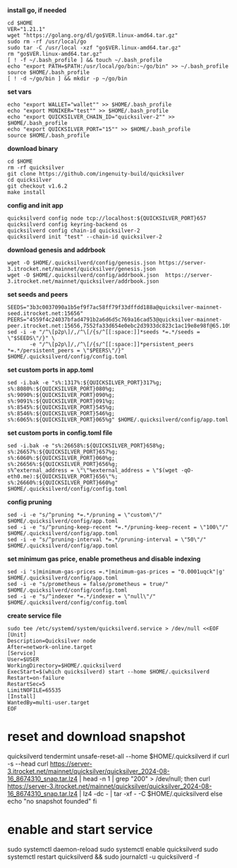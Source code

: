 **install go, if needed**
```
cd $HOME
VER="1.21.1"
wget "https://golang.org/dl/go$VER.linux-amd64.tar.gz"
sudo rm -rf /usr/local/go
sudo tar -C /usr/local -xzf "go$VER.linux-amd64.tar.gz"
rm "go$VER.linux-amd64.tar.gz"
[ ! -f ~/.bash_profile ] && touch ~/.bash_profile
echo "export PATH=$PATH:/usr/local/go/bin:~/go/bin" >> ~/.bash_profile
source $HOME/.bash_profile
[ ! -d ~/go/bin ] && mkdir -p ~/go/bin
```
**set vars**
```
echo "export WALLET="wallet"" >> $HOME/.bash_profile
echo "export MONIKER="test"" >> $HOME/.bash_profile
echo "export QUICKSILVER_CHAIN_ID="quicksilver-2"" >> $HOME/.bash_profile
echo "export QUICKSILVER_PORT="15"" >> $HOME/.bash_profile
source $HOME/.bash_profile
```

**download binary**
```
cd $HOME
rm -rf quicksilver
git clone https://github.com/ingenuity-build/quicksilver
cd quicksilver
git checkout v1.6.2
make install
```
**config and init app**
```
quicksilverd config node tcp://localhost:${QUICKSILVER_PORT}657
quicksilverd config keyring-backend os
quicksilverd config chain-id quicksilver-2
quicksilverd init "test" --chain-id quicksilver-2
```

**download genesis and addrbook**
```
wget -O $HOME/.quicksilverd/config/genesis.json https://server-3.itrocket.net/mainnet/quicksilver/genesis.json
wget -O $HOME/.quicksilverd/config/addrbook.json  https://server-3.itrocket.net/mainnet/quicksilver/addrbook.json
```

**set seeds and peers**
```
SEEDS="3b3c0037090a1b5ef9f7ac58ff79f33dffdd188a@quicksilver-mainnet-seed.itrocket.net:15656"
PEERS="4559f4c24037bfad4791b2a6d6d5c769a16cad53@quicksilver-mainnet-peer.itrocket.net:15656,7552fa33d654e0ebc2d3933dc823c1ac19e8e98f@65.109.125.172:21609,7b5fc2dfe1ca54840bd1ea7c332a7516d8ae772f@[2a01:4f9:6b:2e5b::14]:26656,6053a39e67c6bae83430e354f53d99e160e4964b@65.109.28.177:28656,5b63379fec9edfd0b1b475ae4d67c08bcb4abdc6@51.89.98.102:48656,7af3aeb6209f3404c2a86d4faa429de4b2d68c1e@195.3.221.249:60656,41fe8da4c67864723bf21055135954e0f6951c84@148.251.92.34:36656,a1f5e0b68f36091d5fc8f30aba914b6c191f21fa@65.108.128.201:11156,c8b01e6700d048b1aae34d76f5c56511b2a90ab1@57.128.133.24:26656,3a5d0b97feb595375c24665dcf17d793be129e8b@51.89.155.2:28656,9f5751f22f485a56cf28b55d7b5c9a196a469f91@185.144.99.20:36656,625eeb91fcc6242798f53426540825e5b37c7670@185.144.99.16:36656,ce94c5e02457accd8c0e5f3a61f381f4710b81ae@65.109.29.31:26656,83779cf55cc220c0bf9484560bcdfb93789a88e5@54.39.28.226:11156,be4ff5b09936e32d9a4f87f5a5118973160d58f2@78.47.214.204:26656,7cce841eed7c15ec560ef857e422a4dababb411f@161.97.85.201:26656,c9c72a2752cdfe798aa91dd6ddcc0f64597ad934@51.89.14.187:26656,b3daee00dd30d443253ab5d1be8515acdb9799dc@51.81.49.176:11156,76ff3e60af2eaf1633396f56d634a58a1ccc0537@135.181.210.171:26656,3485fff505789780dc5c9f52483666ae15cc5c11@207.180.231.123:11156,712ab8988efa4f681225456a1891f739fbd2da6b@51.178.76.62:26656,443ad7c991b2915b620673b10206c92e2b4040e0@173.67.177.120:26656,44aa838d26fe22ac4eaecff9e5643551d2228b79@136.243.104.103:12156,67c3cc1397d0a0f03a45d4cae6ff3380be7364f9@95.217.229.18:11656,f093d500e72f43e41691ba9b3b7b79dc841db8b0@142.132.156.99:21026,3308d9078fcca016fbd8dc8f3b19666326f41a6f@138.201.121.185:26672,568da80abacf69babac3030f5be3de340675ad20@88.208.242.3:26656,97a382115b40748ddf36bbc920ff085bbd942d19@168.119.139.86:46656,6da58393fe484687bc5f3067a891717f0e7d0760@167.235.15.79:26656,88fc9c304ecdb65b90339fc6dc644140a92746ed@88.198.49.30:26656,02144feb3901a3a15adb71824859c89a90b5a64d@46.4.79.183:26746,82b49e6cc0826642e745b7a7a621aecbf8083af7@65.109.94.225:56103,50a40c5aba326798ea9520ac0a1207e22a540a0e@95.214.55.100:26556,c5d4ce50da0d99cd7e0b48efd1be07f1348dff46@174.138.176.146:29656,4ac74efa43a964bf6f30078c81d5cbe072d53e5c@135.181.141.120:26656,b71ddbe0702383c73128f759a910a6d55ccee3b6@85.239.238.23:10656,4231d453fb95c2a5b57ff93da1d0304dd1958dd3@195.189.96.99:47656,3d95cb143ce9467df1088625a96300ec35234c3f@65.109.156.185:26656,c950a736496bec7abb89ff137e4c698fc061d9d4@193.34.212.165:36656,1829f35ba04f9ca7a6938f1cd4a056ec395ff558@57.128.20.159:25656,c51325ad19b790195da21d01fa16c148786a73de@161.97.108.208:26776"
sed -i -e "/^\[p2p\]/,/^\[/{s/^[[:space:]]*seeds *=.*/seeds = \"$SEEDS\"/}" \
       -e "/^\[p2p\]/,/^\[/{s/^[[:space:]]*persistent_peers *=.*/persistent_peers = \"$PEERS\"/}" $HOME/.quicksilverd/config/config.toml
```

**set custom ports in app.toml**
```
sed -i.bak -e "s%:1317%:${QUICKSILVER_PORT}317%g;
s%:8080%:${QUICKSILVER_PORT}080%g;
s%:9090%:${QUICKSILVER_PORT}090%g;
s%:9091%:${QUICKSILVER_PORT}091%g;
s%:8545%:${QUICKSILVER_PORT}545%g;
s%:8546%:${QUICKSILVER_PORT}546%g;
s%:6065%:${QUICKSILVER_PORT}065%g" $HOME/.quicksilverd/config/app.toml
```

**set custom ports in config.toml file**
```
sed -i.bak -e "s%:26658%:${QUICKSILVER_PORT}658%g;
s%:26657%:${QUICKSILVER_PORT}657%g;
s%:6060%:${QUICKSILVER_PORT}060%g;
s%:26656%:${QUICKSILVER_PORT}656%g;
s%^external_address = \"\"%external_address = \"$(wget -qO- eth0.me):${QUICKSILVER_PORT}656\"%;
s%:26660%:${QUICKSILVER_PORT}660%g" $HOME/.quicksilverd/config/config.toml
```

**config pruning**
```
sed -i -e "s/^pruning *=.*/pruning = \"custom\"/" $HOME/.quicksilverd/config/app.toml
sed -i -e "s/^pruning-keep-recent *=.*/pruning-keep-recent = \"100\"/" $HOME/.quicksilverd/config/app.toml
sed -i -e "s/^pruning-interval *=.*/pruning-interval = \"50\"/" $HOME/.quicksilverd/config/app.toml
```

**set minimum gas price, enable prometheus and disable indexing**
```
sed -i 's|minimum-gas-prices =.*|minimum-gas-prices = "0.0001uqck"|g' $HOME/.quicksilverd/config/app.toml
sed -i -e "s/prometheus = false/prometheus = true/" $HOME/.quicksilverd/config/config.toml
sed -i -e "s/^indexer *=.*/indexer = \"null\"/" $HOME/.quicksilverd/config/config.toml
```

**create service file**
```
sudo tee /etc/systemd/system/quicksilverd.service > /dev/null <<EOF
[Unit]
Description=Quicksilver node
After=network-online.target
[Service]
User=$USER
WorkingDirectory=$HOME/.quicksilverd
ExecStart=$(which quicksilverd) start --home $HOME/.quicksilverd
Restart=on-failure
RestartSec=5
LimitNOFILE=65535
[Install]
WantedBy=multi-user.target
EOF
```

# reset and download snapshot
quicksilverd tendermint unsafe-reset-all --home $HOME/.quicksilverd
if curl -s --head curl https://server-3.itrocket.net/mainnet/quicksilver/quicksilver_2024-08-16_8674310_snap.tar.lz4 | head -n 1 | grep "200" > /dev/null; then
  curl https://server-3.itrocket.net/mainnet/quicksilver/quicksilver_2024-08-16_8674310_snap.tar.lz4 | lz4 -dc - | tar -xf - -C $HOME/.quicksilverd
    else
  echo "no snapshot founded"
fi

# enable and start service
sudo systemctl daemon-reload
sudo systemctl enable quicksilverd
sudo systemctl restart quicksilverd && sudo journalctl -u quicksilverd -f
